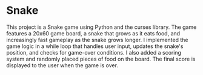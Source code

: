 # Snake

This project is a Snake game using Python and the curses library. The game features a 20x60 game board, a snake that grows as it eats food, and increasingly fast gameplay as the snake grows longer. I implemented the game logic in a while loop that handles user input, updates the snake's position, and checks for game-over conditions. I also added a scoring system and randomly placed pieces of food on the board. The final score is displayed to the user when the game is over.
